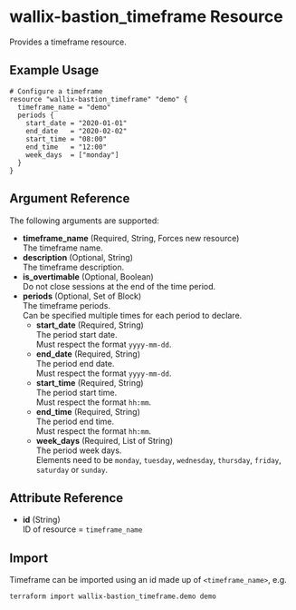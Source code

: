 # wallix-bastion_timeframe Resource

Provides a timeframe resource.

## Example Usage

```hcl
# Configure a timeframe
resource "wallix-bastion_timeframe" "demo" {
  timeframe_name = "demo"
  periods {
    start_date = "2020-01-01"
    end_date   = "2020-02-02"
    start_time = "08:00"
    end_time   = "12:00"
    week_days  = ["monday"]
  }
}
```

## Argument Reference

The following arguments are supported:

- **timeframe_name** (Required, String, Forces new resource)  
  The timeframe name.
- **description** (Optional, String)  
  The timeframe description.
- **is_overtimable** (Optional, Boolean)  
  Do not close sessions at the end of the time period.
- **periods** (Optional, Set of Block)  
  The timeframe periods.  
  Can be specified multiple times for each period to declare.
  - **start_date** (Required, String)  
  The period start date.  
  Must respect the format `yyyy-mm-dd`.
  - **end_date** (Required, String)  
  The period end date.  
  Must respect the format `yyyy-mm-dd`.
  - **start_time** (Required, String)  
  The period start time.  
  Must respect the format `hh:mm`.
  - **end_time** (Required, String)  
  The period end time.  
  Must respect the format `hh:mm`.
  - **week_days** (Required, List of String)  
  The period week days.  
  Elements need to be `monday`, `tuesday`, `wednesday`, `thursday`, `friday`, `saturday` or `sunday`.

## Attribute Reference

- **id** (String)  
  ID of resource = `timeframe_name`

## Import

Timeframe can be imported using an id made up of `<timeframe_name>`, e.g.

```shell
terraform import wallix-bastion_timeframe.demo demo
```

